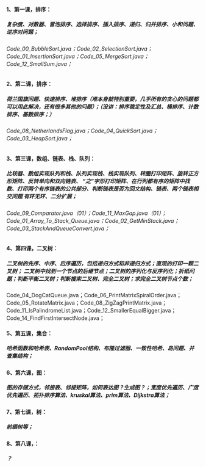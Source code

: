 

#### 1、第一课，排序：

##### 复杂度、对数器、冒泡排序、选择排序、插入排序、递归、归并排序、小和问题、逆序对问题；

###### Code_00_BubbleSort.java；Code_02_SelectionSort.java；Code_01_InsertionSort.java；Code_05_MergeSort.java；Code_12_SmallSum.java；



#### 2、第二课，排序： 

##### 荷兰国旗问题、快速排序、堆排序（堆本身就特别重要，几乎所有的贪心的问题都可以用此解决，还有很多其他的问题）；（没讲：排序稳定性及汇总、桶排序、计数排序、基数排序；）

###### Code_08_NetherlandsFlag.java；Code_04_QuickSort.java；Code_03_HeapSort.java；



#### 3、第三课，数组、链表、栈、队列：

##### 比较器、数组实现队列和栈、队列实现栈、栈实现队列、转圈打印矩阵、旋转正方形矩阵、反转单向和双向链表、 “之”字形打印矩阵、在行列都有序的矩阵中找数、打印两个有序链表的公共部分、判断链表是否为回文结构、链表、两个链表相交问题 有环无环、二分扩展；

###### Code_09_Comparator.java（01）；Code_11_MaxGap.java（01）；Code_01_Array_To_Stack_Queue.java；Code_02_GetMinStack.java；Code_03_StackAndQueueConvert.java；



#### 4、第四课，二叉树：

##### 二叉树的先序、中序、后序遍历，包括递归方式和非递归方式；直观的打印一颗二叉树； 二叉树中找到一个节点的后继节点；二叉树的序列化与反序列化；折纸问题；判断平衡二叉树；判断搜索二叉树、完全二叉树；求完全二叉树节点个数；

Code_04_DogCatQueue.java；Code_06_PrintMatrixSpiralOrder.java；Code_05_RotateMatrix.java；Code_08_ZigZagPrintMatrix.java；Code_11_IsPalindromeList.java；Code_12_SmallerEqualBigger.java；Code_14_FindFirstIntersectNode.java；



#### 5、第五课，集合：

##### 哈希函数和哈希表、RandomPool结构、布隆过滤器、一致性哈希、岛问题、并查集结构；



#### 6、第六课，图：

##### 图的存储方式，邻接表、邻接矩阵，如何表达图？生成图？；宽度优先遍历、广度优先遍历、拓扑排序算法、kruskal算法、prim算法、Dijkstra算法；



#### 7、第七课，树：

##### 前缀树等；



#### 8、第八课，：

##### ？
